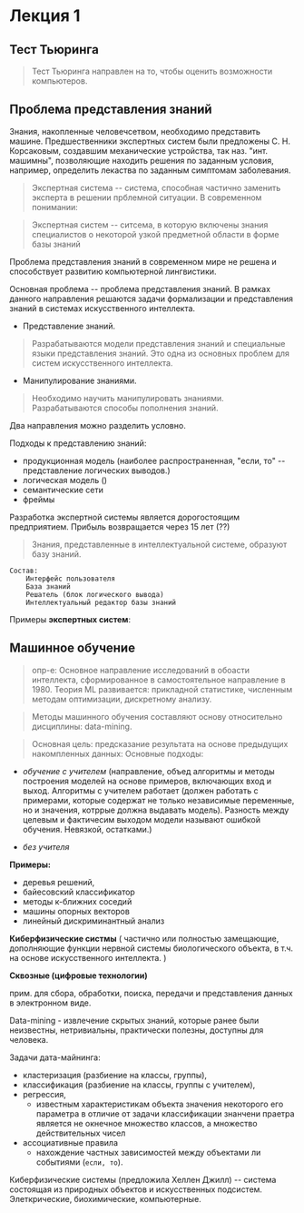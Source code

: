 # Лекция 1

## Тест Тьюринга

> Тест Тьюринга направлен на то, чтобы оценить возможности компьютеров.

## Проблема представления знаний

Знания, накопленные человечсетвом, необходимо представить машине.
Предшественники экспертных систем были предложены С. Н. 
Корсаковым, создавшим механические устройства, так наз. "инт. машимны", позволяющие находить решения по заданным 
условия, например, определить лекаства по заданным симптомам заболевания.

> Экспертная система -- система, способная частично заменить эксперта в решении прблемной ситуации.
> В современном понимании:

> Экспертная систем -- ситсема, в 
> которую включены знания специалистов о некоторой узкой предметной области в форме базы знаний

Проблема представления знаний в современном мире не решена и способствует развитию компьютерной лингвистики.

Основная проблема -- проблема представления знаний. В рамках данного направления решаются задачи формализации 
и представления знаний в системах искусственного интеллекта.

* Представление знаний.
> Разрабатываются модели представления знаний и специальные языки представления знаний.
> Это одна из основных проблем для систем искусственного интеллекта.
 

* Манипулирование знаниями. 
> Необходимо научить манипулировать знаниями. Разрабатываются способы пополнения знаний.

Два направления можно разделить условно.

Подходы к представлению знаний:

* продукционная модель (наиболее распространенная, "если, то" -- представление логических выводов.)
* логическая модель ()
* семантические сети
* фреймы

Разработка экспертной системы является дорогостоящим предприятием. Прибыль возвращается через 15 лет (??)

> Знания, представленные в интеллектуальной системе, образуют базу знаний.

    Состав:
        Интерфейс пользователя
        База знаний
        Решатель (блок логического вывода)
        Интеллектуальный редактор базы знаний 

Примеры **экспертных систем**:

## Машинное обучение

> опр-е:
> Основное направление исследований в обоасти интеллекта, сформированное в самостоятельное направление в 1980.
> Теория ML развивается: прикладной статистике, численным методам оптимизации, дискретному анализу.

> Методы машинного обучения составляют основу относительно дисциплины: data-mining.
 
> Основная цель: предсказание результата на основе предыдущих накомпленных данных:
Основные подходы:

* _обучение с учителем_ 
(направление, объед алгоритмы и методы построения моделей на основе примеров, 
включающих вход и выход. Алгоритмы с учителем работает
(должен работать с примерами, которые содержат не только независимые переменные, 
но и значения, котррые должна выдавать модель). 
Разность между целевым и фактичесим выходом модели называют ошибкой обучения. Невязкой, остатками.)

* _без учителя_

**Примеры:**

- деревья решений,
-  байесовский классификатор
- методы к-ближних соседий
- машины опорных векторов
- линейный дискриминантный анализ

**Киберфизические систмы** (
частично или полностью замещающие, 
дополняющие функции нервной системы биологического объекта, в т.ч. на основе искусственного интеллекта.
)

**Сквозные (цифровые технологии)**

прим. для сбора, обработки, поиска, передачи и представления данных в электронном виде.

Data-mining - извлечение скрытых знаний, которые ранее были неизвестны, нетривиальны, 
практически полезны, доступны для человека.

Задачи дата-майнинга:

* кластеризация (разбиение на классы, группы), 
* классификация (разбиение на классы, группы с учителем),
* регрессия,
  * известным характеристикам объекта значения некоторого его параметра
  в отличие от задачи классификации  знанчени праетра является не окнечное множество классов, 
  а множество действительных чисел
* ассоциативные правила
  * нахождение частных зависимостей между объектами ли событиями (`если, то`).

Киберфизические системы (предложила Хеллен Джилл) -- система состоящая из природных объектов и искусственных подсистем.
Элеткрические, биохимические, компьютерные.


